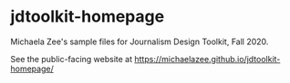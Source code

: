 # jdtoolkit-homepage
Michaela Zee's sample files for Journalism Design Toolkit, Fall 2020. 


See the public-facing website at https://michaelazee.github.io/jdtoolkit-homepage/

